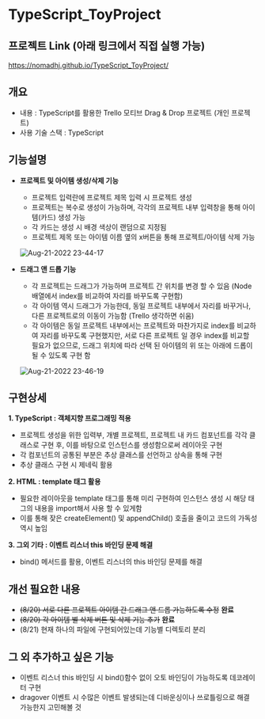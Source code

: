 # TypeScript_ToyProject

## 프로젝트 Link (아래 링크에서 직접 실행 가능)
https://nomadhj.github.io/TypeScript_ToyProject/

## 개요 

 - 내용 : TypeScript를 활용한 Trello 모티브 Drag & Drop 프로젝트 (개인 프로젝트)
 - 사용 기술 스택 : TypeScript
 
## 기능설명

 - **프로젝트 및 아이템 생성/삭제 기능**
   - 프로젝트 입력란에 프로젝트 제목 입력 시 프로젝트 생성
   - 프로젝트는 복수로 생성이 가능하며, 각각의 프로젝트 내부 입력창을 통해 아이템(카드) 생성 가능
   - 각 카드는 생성 시 배경 색상이 랜덤으로 지정됨
   - 프로젝트 제목 또는 아이템 이름 옆의 x버튼을 통해 프로젝트/아이템 삭제 가능
   
   ![Aug-21-2022 23-44-17](https://user-images.githubusercontent.com/101119985/185796673-bed4bbbb-389a-492e-a36e-00af90479506.gif)

 - **드래그 앤 드롭 기능**
   - 각 프로젝트는 드래그가 가능하며 프로젝트 간 위치를 변경 할 수 있음 (Node 배열에서 index를 비교하여 자리를 바꾸도록 구현함)
   - 각 아이템 역시 드래그가 가능한데, 동일 프로젝트 내부에서 자리를 바꾸거나, 다른 프로젝트로의 이동이 가능함 (Trello 생각하면 쉬움)
   - 각 아이템은 동일 프로젝트 내부에서는 프로젝트와 마찬가지로 index를 비교하여 자리를 바꾸도록 구현했지만, 
   서로 다른 프로젝트 일 경우 index를 비교할 필요가 없으므로, 드래그 위치에 따라 선택 된 아이템의 위 또는 아래에 드롭이 될 수 있도록 구현 함

   ![Aug-21-2022 23-46-19](https://user-images.githubusercontent.com/101119985/185796791-a85e518d-d9e3-4866-bc85-a5011caddf0a.gif)

## 구현상세

**1. TypeScript : 객체지향 프로그래밍 적용**
  - 프로젝트 생성을 위한 입력부, 개별 프로젝트, 프로젝트 내 카드 컴포넌트를 각각 클래스로 구현 후,
  이를 바탕으로 인스턴스를 생성함으로써 레이아웃 구현
  - 각 컴포넌트의 공통된 부분은 추상 클래스를 선언하고 상속을 통해 구현
  - 추상 클래스 구현 시 제네릭 활용

**2. HTML : template 태그 활용**
  - 필요한 레이아웃을 template 태그를 통해 미리 구현하여 인스턴스 생성 시 해당 태그의 내용을 import해서 사용 할 수 있게함
  - 이를 통해 잦은 createElement() 및 appendChild() 호출을 줄이고 코드의 가독성 역시 높임

**3. 그외 기타 : 이벤트 리스너 this 바인딩 문제 해결**
  - bind() 메서드를 활용, 이벤트 리스너의 this 바인딩 문제를 해결
  
## 개선 필요한 내용
  - ~~(8/20) 서로 다른 프로젝트 아이템 간 드래그 앤 드롭 가능하도록 수정~~ **완료**
  - ~~(8/20) 각 아이템 별 삭제 버튼 및 삭제 기능 추가~~ **완료**
  - (8/21) 현재 하나의 파일에 구현되어있는데 기능별 디렉토리 분리
  
## 그 외 추가하고 싶은 기능
  - 이벤트 리스너 this 바인딩 시 bind()함수 없이 오토 바인딩이 가능하도록 데코레이터 구현
  - dragover 이벤트 시 수많은 이벤트 발생되는데 디바운싱이나 쓰로틀링으로 해결 가능한지 고민해볼 것

